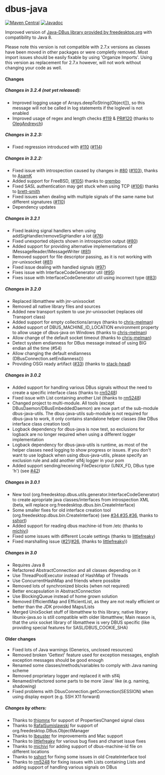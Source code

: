 # dbus-java
[![Maven Central](https://maven-badges.herokuapp.com/maven-central/com.github.hypfvieh/dbus-java/badge.svg)](https://maven-badges.herokuapp.com/maven-central/com.github.hypfvieh/dbus-java)
[![Javadoc](https://javadoc.io/badge2/com.github.hypfvieh/dbus-java/javadoc.svg)](https://javadoc.io/doc/com.github.hypfvieh/dbus-java)

Improved version of [Java-DBus library provided by freedesktop.org](https://dbus.freedesktop.org/doc/dbus-java/) with compatibility to Java 8.

Please note this version is not compatible with 2.7.x versions as classes have been moved in other packages or were completly removed.
Most import issues should be easily fixable by using 'Organize Imports'. 
Using this version as replacement for 2.7.x however, will not work without changing your code as well.

#### Changes

##### Changes in 3.2.4 (not yet released):
  - Improved logging usage of Arrays.deepToString(Object[]), so this message will not be called in log statements if the loglevel is not enabled
  - Improved usage of regex and length checks [#119](https://github.com/hypfvieh/dbus-java/issues/119) & [PR#120](https://github.com/hypfvieh/dbus-java/pull/120) (thanks to [OlegAndreych](https://github.com/OlegAndreych))
  
##### Changes in 3.2.3:
  - Fixed regression introduced with [#110](https://github.com/hypfvieh/dbus-java/pull/110) ([#114](https://github.com/hypfvieh/dbus-java/pull/114))

##### Changes in 3.2.2:
  - Fixed issue with introspection caused by changes in [#80](https://github.com/hypfvieh/dbus-java/issues/80) ([#103](https://github.com/hypfvieh/dbus-java/issues/103)), thanks to [AsamK](https://github.com/AsamK)
  - Added support for FreeBSD, ([#105](https://github.com/hypfvieh/dbus-java/pull/105)) thanks to [grembo](https://github.com/grembo)
  - Fixed SASL authentication may get stuck when using TCP ([#106](https://github.com/hypfvieh/dbus-java/pull/106)) thanks to [brett-smith](https://github.com/brett-smith)
 - Fixed issues when dealing with multiple signals of the same name but different signatures ([#110](https://github.com/hypfvieh/dbus-java/pull/110))
 - Dependency updates

##### Changes in 3.2.1
  - Fixed leaking signal handlers when using addSigHandler/removeSigHandler a lot ([#76](https://github.com/hypfvieh/dbus-java/issues/76))
  - Fixed unexported objects shown in introspection output ([#80](https://github.com/hypfvieh/dbus-java/issues/80))
  - Added support for providing alternative implementations of IMessageReader/IMessageWriter ([#81](https://github.com/hypfvieh/dbus-java/issues/81))
  - Removed support for file descriptor passing, as it is not working with jnr-unixsocket ([#81](https://github.com/hypfvieh/dbus-java/issues/81))
  - Fixed issue dealing with handled signals ([#97](https://github.com/hypfvieh/dbus-java/issues/97))
  - Fixes issue with InterfaceCodeGenerator util ([#95](https://github.com/hypfvieh/dbus-java/issues/95))
  - Fixes issue with InterfaceCodeGenerator util using incorrect type ([#83](https://github.com/hypfvieh/dbus-java/issues/83))

##### Changes in 3.2.0 
  - Replaced libmatthew with jnr-unixsocket
  - Removed all native library files and sources 
  - Added new transport system to use jnr-unixsocket (replaces old Transport class)
  - Added support for empty collections/arrays (thanks to [chris-melman](https://github.com/chris-melman))
  - Added support of DBUS_MACHINE_ID_LOCATION environment property to allow usage of dbus-java on Windows (thanks to [chris-melman](https://github.com/chris-melman))
  - Allow change of the default socket timeout (thanks to [chris-melman](https://github.com/chris-melman))
  - Detect system endianness for DBus message instead of using BIG endian all the time (#54)
  - Allow changing the default endianness (DBusConnection.setEndianness())
  - Providing OSGi ready artifact ([#33](https://github.com/hypfvieh/dbus-java/issues/32)) (thanks to [stack-head](https://github.com/stack-head))

##### Changes in 3.0.2
  - Added support for handling various DBus signals without the need to create a specific interface class (thanks to [rm5248](https://github.com/rm5248))
  - Fixed issue with List containing another List (thanks to [rm5248](https://github.com/rm5248))
  - Changed project to multi-module. All tools (except DBusDaemon/DBusEmbeddedDaemon) are now part of the sub-module dbus-java-utils.
    The dbus-java-utils sub-module is not required for dbus-java to work, it only contains standalone helper classes (like DBus interface class creation tool)
  - Logback dependency for dbus-java is now test, so exclusions for logback are no longer required when using a different logger implementation
  - Logback dependency for dbus-java-utils is runtime, as most of the helper classes need logging to show progress or issues. 
    If you don't want to use logback when using dbus-java-utils, please specify an exclusion rule and add another slf4j logger in your pom 
  - Added support sending/receiving FileDescriptor (UNIX_FD, DBus type 'h') (see [#42](https://githincludeub.com/hypfvieh/dbus-java/issues/42))

##### Changes in 3.0.1
  - New tool (org.freedesktop.dbus.utils.generator.InterfaceCodeGenerator) to create apropriate java classes/interfaces from introspection XML (beta, will replace org.freedesktop.dbus.bin.CreateInterface)
  - Some smaller fixes for old interface creation tool (org.freedesktop.dbus.bin.CreateInterface) (see [#34](https://github.com/hypfvieh/dbus-java/issues/34),[#35](https://github.com/hypfvieh/dbus-java/issues/35),[#36](https://github.com/hypfvieh/dbus-java/issues/36), thanks to [sshort](https://github.com/sshort))
  - Added support for reading dbus machine-id from /etc (thanks to [michivi](https://github.com/michivi))
  - Fixed some issues with different Locale settings (thanks to [littlefreaky](https://github.com/littlefreaky))
  - Fixed marshalling issue ([#21](https://github.com/hypfvieh/dbus-java/issues/21)/[#26](https://github.com/hypfvieh/dbus-java/issues/26), (thanks to [littlefreaky](https://github.com/littlefreaky)))

##### Changes in 3.0
  - Requires Java 8
  - Refactored AbstractConnection and all classes depending on it
  - Use ThreadPoolExecutor instead of HashMap of Threads
  - Use ConcurrentHashMap and friends where possible
  - Removed lots of synchronized blocks (when not required)
  - Better encapsulation in AbstractConnection
  - Use BlockingQueue instead of home grown solution
  - Removed EfficientMap and EfficientList, as they are not really efficient or better than the JDK provided Maps/Lists
  - Merged UnixSocket stuff of libmatthew to this library, native library libunix-java.so is still compatible with older libmatthew;
    Main reason is, that the unix socket library of libmatthew is very DBUS specific 
    (like providing special features for SASL/DBUS\_COOKIE\_SHA)

#### Older changes

  - Fixed lots of Java warnings (Generics, unclosed resources)
  - Removed broken 'Gettext' feature used for exception messages, english exception messages should be good enough
  - Renamed some classes/methods/variables to comply with Java naming scheme
  - Removed proprietary logger and replaced it with slf4j
  - Renamed/refactored some parts to be more 'Java' like (e.g. naming, shadowing)
  - Fixed problems with DbusConnection.getConnection(SESSION) when using display export (e.g. SSH X11 forward)
  
##### Changes by others:
  - Thanks to [thjomnx](https://github.com/thjomnx) for support of PropertiesChanged signal class
  - Thanks to [RafalSumislawski](https://github.com/RafalSumislawski) for support of org.freedesktop.DBus.ObjectManager
  - Thanks to [lbeuster](https://github.com/lbeuster) for improvements and Mac support
  - Thanks to [littlefreaky](https://github.com/littlefreaky) for various bug fixes and charset issue fixes
  - Thanks to [michivi](https://github.com/michivi) for adding support of dbus-machine-id file on different locations
  - Thanks to [sshort](https://github.com/sshort) for fixing some issues in old CreateInterface tool 
  - Thanks to [rm5248](https://github.com/rm5248) for fixing issues with Lists containing Lists and adding support of handling various signals on DBus
